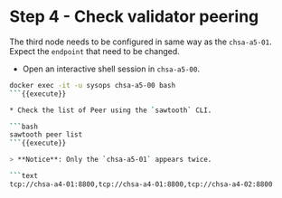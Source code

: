 # Step 4 - Check validator peering

The third node needs to be configured in same way as the `chsa-a5-01`. Expect the `endpoint` that need to be changed.

* Open an interactive shell session in `chsa-a5-00`.

```bash
docker exec -it -u sysops chsa-a5-00 bash
```{{execute}}

* Check the list of Peer using the `sawtooth` CLI.

```bash
sawtooth peer list
```{{execute}}

> **Notice**: Only the `chsa-a5-01` appears twice.

```text
tcp://chsa-a4-01:8800,tcp://chsa-a4-01:8800,tcp://chsa-a4-02:8800
```